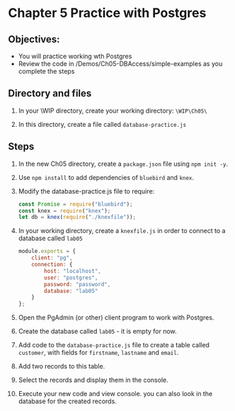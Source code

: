 # Chapter 5 Practice with Postgres
## Objectives:
* You will practice working wth Postgres
* Review the code in /Demos/Ch05-DBAccess/simple-examples as you complete the steps

## Directory and files

1. In your \WIP directory, create your working directory: `\WIP\Ch05\`

1. In this directory, create a file called `database-practice.js`


## Steps

1. In the new Ch05 directory, create a `package.json` file using `npm init -y`.

1. Use `npm install` to add dependencies of `bluebird` and `knex`.

1. Modify the database-practice.js file to require:
    ```javascript
    const Promise = require("bluebird");
    const knex = require("knex");
    let db = knex(require("./knexfile"));
    ```

1. In your working directory, create a `knexfile.js` in order to connect to a database called `lab05` 

    ```javascript
    module.exports = {
        client: "pg",
        connection: {
            host: "localhost",
            user: "postgres",
            password: "password",
            database: "lab05"
        }
    };
    ```

1. Open the PgAdmin (or other) client program to work with Postgres.

1. Create the database called `lab05` - it is empty for now.

1. Add code to the `database-practice.js` file to create a table called `customer`, with fields for `firstname`, `lastname` and `email`.

1. Add two records to this table.

1. Select the records and display them in the console.

1. Execute your new code and view console. you can also look in the database for the created records.